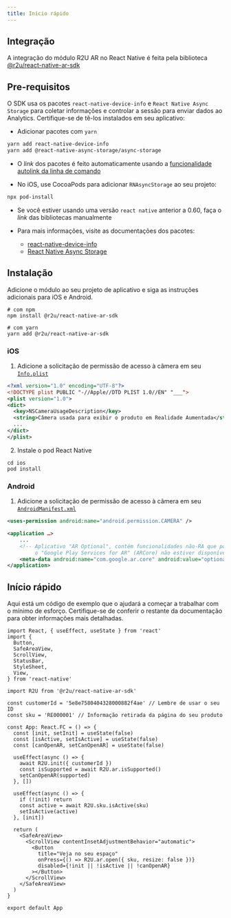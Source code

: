```yaml
---
title: Início rápido
---
```


## Integração

A integração do módulo R2U AR no React Native é feita pela biblioteca [@r2u/react-native-ar-sdk](https://www.npmjs.com/package/@r2u/react-native-ar-sdk)

## Pre-requisitos

O SDK usa os pacotes `react-native-device-info` e `React Native Async Storage` para coletar informações e controlar a sessão para enviar dados ao Analytics. Certifique-se de tê-los instalados em seu aplicativo:

- Adicionar pacotes com `yarn`
```bash
yarn add react-native-device-info
yarn add @react-native-async-storage/async-storage
```

- O _link_ dos pacotes é feito automaticamente usando a [funcionalidade autolink da linha de comando](https://github.com/react-native-community/cli/blob/master/docs/autolinking.md)

- No iOS, use CocoaPods para adicionar `RNAsyncStorage` ao seu projeto:
```bash
npx pod-install
```

- Se você estiver usando uma versão `react native` anterior a 0.60, faça o _link_ das bibliotecas manualmente

- Para mais informações, visite as documentações dos pacotes:
  - [react-native-device-info](https://github.com/react-native-device-info/react-native-device-info)
  - [React Native Async Storage](https://github.com/react-native-async-storage/async-storage)

## Instalação

Adicione o módulo ao seu projeto de aplicativo e siga as instruções adicionais para iOS e Android.

```
# com npm
npm install @r2u/react-native-ar-sdk

# com yarn
yarn add @r2u/react-native-ar-sdk
```

### iOS

1. Adicione a solicitação de permissão de acesso à câmera em seu [`Info.plist`](https://developer.apple.com/documentation/arkit/verifying_device_support_and_user_permission#2970474)

```xml
<?xml version="1.0" encoding="UTF-8"?>
<!DOCTYPE plist PUBLIC "-//Apple//DTD PLIST 1.0//EN" "___">
<plist version="1.0">
<dict>
  <key>NSCameraUsageDescription</key>
  <string>Câmera usada para exibir o produto em Realidade Aumentada</string>
  ...
</dict>
</plist>
```

2. Instale o pod React Native

```
cd ios
pod install
```

### Android

1. Adicione a solicitação de permissão de acesso à câmera em seu [`AndroidManifest.xml`](https://developers.google.com/ar/develop/java/enable-arcore#ar_optional_apps)

```xml
<uses-permission android:name="android.permission.CAMERA" />

<application …>
    ...
    <!-- Aplicativo "AR Optional", contém funcionalidades não-RA que podem ser usadas quando
         o "Google Play Services for AR" (ARCore) não estiver disponível. -->
    <meta-data android:name="com.google.ar.core" android:value="optional" />
</application>
```

## Início rápido

Aqui está um código de exemplo que o ajudará a começar a trabalhar com o mínimo de esforço. Certifique-se de conferir o restante da documentação para obter informações mais detalhadas.

```tsx
import React, { useEffect, useState } from 'react'
import {
  Button,
  SafeAreaView,
  ScrollView,
  StatusBar,
  StyleSheet,
  View,
} from 'react-native'

import R2U from '@r2u/react-native-ar-sdk'

const customerId = '5e8e7580404328000882f4ae' // Lembre de usar o seu ID
const sku = 'RE000001' // Informação retirada da página do seu produto

const App: React.FC = () => {
  const [init, setInit] = useState(false)
  const [isActive, setIsActive] = useState(false)
  const [canOpenAR, setCanOpenAR] = useState(false)

  useEffect(async () => {
    await R2U.init({ customerId })
    const isSupported = await R2U.ar.isSupported()
    setCanOpenAR(supported)
  }, [])

  useEffect(async () => {
    if (!init) return
    const active = await R2U.sku.isActive(sku)
    setIsActive(active)
  }, [init])

  return (
    <SafeAreaView>
      <ScrollView contentInsetAdjustmentBehavior="automatic">
        <Button
          title="Veja no seu espaço"
          onPress={() => R2U.ar.open({ sku, resize: false })}
          disabled={!init || !isActive || !canOpenAR}
        ></Button>
      </ScrollView>
    </SafeAreaView>
  )
}

export default App
```
